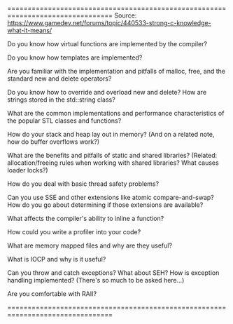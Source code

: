 ================================================================================
Source: https://www.gamedev.net/forums/topic/440533-strong-c-knowledge-what-it-means/

Do you know how virtual functions are implemented by the compiler?

Do you know how templates are implemented?

Are you familiar with the implementation and pitfalls of malloc, free, and the standard new and delete operators?

Do you know how to override and overload new and delete? How are strings stored in the std::string class?

What are the common implementations and performance characteristics of the popular STL classes and functions?

How do your stack and heap lay out in memory? (And on a related note, how do buffer overflows work?)

What are the benefits and pitfalls of static and shared libraries? (Related: allocation/freeing rules when working with shared libraries? What causes loader locks?)

How do you deal with basic thread safety problems?

Can you use SSE and other extensions like atomic compare-and-swap? How do you go about determining if those extensions are available?

What affects the compiler's ability to inline a function?

How could you write a profiler into your code?

What are memory mapped files and why are they useful?

What is IOCP and why is it useful?

Can you throw and catch exceptions? What about SEH? How is exception handling implemented? (There's so much to be asked here...)

Are you comfortable with RAII?

================================================================================
